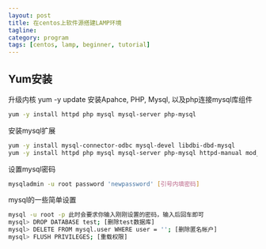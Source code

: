 ```yaml
---
layout: post
title: 在centos上软件源搭建LAMP环境
tagline:
category: program
tags: [centos, lamp, beginner, tutorial]
---
```


## Yum安装
升级内核 yum -y update
安装Apahce, PHP, Mysql, 以及php连接mysql库组件

```bash
yum -y install httpd php mysql mysql-server php-mysql
```

安装mysql扩展

```bash
yum -y install mysql-connector-odbc mysql-devel libdbi-dbd-mysql
yum -y install httpd php mysql mysql-server php-mysql httpd-manual mod_ssl mod_perl mod_auth_mysql php-mcrypt php-gd php-xml php-mbstring php-ldap php-pear php-xmlrpc mysql-connector-odbc mysql-devel libdbi-dbd-mysql
```

设置mysql密码

```bash
mysqladmin -u root password 'newpassword' [引号内填密码]
```

mysql的一些简单设置

```bash
mysql -u root -p 此时会要求你输入刚刚设置的密码，输入后回车即可
mysql> DROP DATABASE test; [删除test数据库]
mysql> DELETE FROM mysql.user WHERE user = ''; [删除匿名帐户]
mysql> FLUSH PRIVILEGES; [重载权限]
```